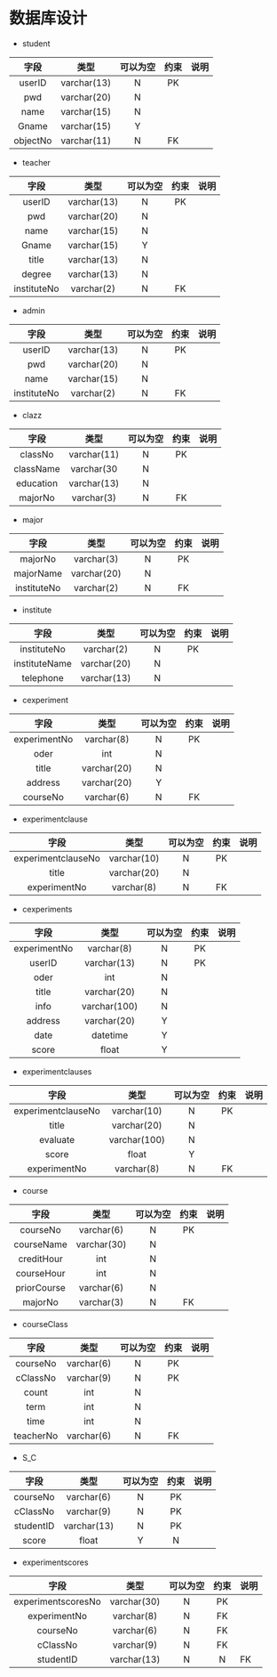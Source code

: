 # 数据库设计

- student

|字段|类型|可以为空|约束|说明|
|:-------:|:------:|:----:|:---:|:-----|
|userID|varchar(13)|N|PK||
|pwd|varchar(20)|N|||
|name|varchar(15)|N|||
|Gname|varchar(15)|Y|||
|objectNo|varchar(11)|N|FK||

- teacher

|字段|类型|可以为空|约束|说明|
|:-------:|:------:|:----:|:---:|:-----|
|userID|varchar(13)|N|PK||
|pwd|varchar(20)|N|||
|name|varchar(15)|N|||
|Gname|varchar(15)|Y|||
|title|varchar(13)|N|||
|degree|varchar(13)|N|||
|instituteNo|varchar(2)|N|FK||

- admin

|字段|类型|可以为空|约束|说明|
|:-------:|:------:|:----:|:---:|:-----|
|userID|varchar(13)|N|PK||
|pwd|varchar(20)|N|||
|name|varchar(15)|N|||
|instituteNo|varchar(2)|N|FK||

- clazz

|字段|类型|可以为空|约束|说明|
|:-------:|:------:|:----:|:---:|:-----|
|classNo|varchar(11)|N|PK||
|className|varchar(30|N|||
|education|varchar(13)|N|||
|majorNo|varchar(3)|N|FK||

- major

|字段|类型|可以为空|约束|说明|
|:-------:|:------:|:----:|:---:|:-----|
|majorNo|varchar(3)|N|PK||
|majorName|varchar(20)|N|||
|instituteNo|varchar(2)|N|FK||

- institute

|字段|类型|可以为空|约束|说明|
|:-------:|:------:|:----:|:---:|:-----|
|instituteNo|varchar(2)|N|PK||
|instituteName|varchar(20)|N|||
|telephone|varchar(13)|N|||

- cexperiment

|字段|类型|可以为空|约束|说明|
|:-------:|:------:|:----:|:---:|:-----|
|experimentNo|varchar(8)|N|PK||
|oder|int|N|||
|title|varchar(20)|N|||
|address|varchar(20)|Y|||
|courseNo|varchar(6)|N|FK||

- experimentclause

|字段|类型|可以为空|约束|说明|
|:-------:|:------:|:----:|:---:|:-----|
|experimentclauseNo|varchar(10)|N|PK||
|title|varchar(20)|N|||
|experimentNo|varchar(8)|N|FK||

- cexperiments

|字段|类型|可以为空|约束|说明|
|:-------:|:------:|:----:|:---:|:-----|
|experimentNo|varchar(8)|N|PK||
|userID|varchar(13)|N|PK||
|oder|int|N|||
|title|varchar(20)|N|||
|info|varchar(100)|N|||
|address|varchar(20)|Y|||
|date|datetime|Y|||
|score|float|Y|||

- experimentclauses

|字段|类型|可以为空|约束|说明|
|:-------:|:------:|:----:|:---:|:-----|
|experimentclauseNo|varchar(10)|N|PK||
|title|varchar(20)|N|||
|evaluate|varchar(100)|N|||
|score|float|Y|||
|experimentNo|varchar(8)|N|FK||

- course

|字段|类型|可以为空|约束|说明|
|:-------:|:------:|:----:|:---:|:-----|
|courseNo|varchar(6)|N|PK||
|courseName|varchar(30)|N|||
|creditHour|int|N|||
|courseHour|int|N|||
|priorCourse|varchar(6)|N|||
|majorNo|varchar(3)|N|FK||

- courseClass

|字段|类型|可以为空|约束|说明|
|:-------:|:------:|:----:|:---:|:-----|
|courseNo|varchar(6)|N|PK||
|cClassNo|varchar(9)|N|PK||
|count|int|N|||
|term|int|N|||
|time|int|N|||
|teacherNo|varchar(6)|N|FK||

- S_C

|字段|类型|可以为空|约束|说明|
|:-------:|:------:|:----:|:---:|:-----|
|courseNo|varchar(6)|N|PK||
|cClassNo|varchar(9)|N|PK||
|studentID|varchar(13)|N|PK||
|score|float|Y|N||

- experimentscores

|字段|类型|可以为空|约束|说明|
|:-------:|:------:|:----:|:---:|:-----|
|experimentscoresNo|varchar(30)|N|PK||
|experimentNo|varchar(8)|N|FK||
|courseNo|varchar(6)|N|FK||
|cClassNo|varchar(9)|N|FK||
|studentID|varchar(13)|N|N|FK|
